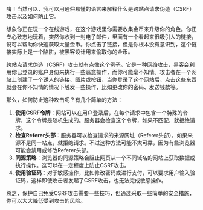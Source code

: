 嗨！当然可以，我可以用通俗易懂的语言来解释什么是跨站点请求伪造（CSRF）攻击以及如何防止它。

想象你正在玩一个在线游戏，在这个游戏里你需要收集金币来升级你的角色。你正专心致志地玩着，突然你收到一封电子邮件，里面有一个看起来很吸引人的链接，说可以帮助你快速获取大量金币。你点击了链接，但是你根本没有意识到，这个链接实际上是一个陷阱，被黑客设计用来偷取你的金币。

跨站点请求伪造（CSRF）攻击就有点像这个例子。它是一种网络攻击，黑客会利用你已登录的账户身份来执行一些恶意操作，而你可能毫不知情。攻击者在一个网站上创建了一个诱人的链接、图片或按钮，当你登录了这个网站后，点击这些东西就会在你不知情的情况下触发一些操作，比如更改你的密码、发送钱款等。

那么，如何防止这种攻击呢？有几个简单的方法：

1. **使用CSRF令牌**：网站可以在用户登录后，在每个请求中包含一个特殊的令牌，这个令牌是随机生成的。服务器会检查这个令牌，如果不匹配，就拒绝请求。
2. **检查Referer头部**：服务器可以检查请求的来源网址（Referer头部），如果来源不是同一站点，就拒绝请求。不过这种方法可能不太可靠，因为有些浏览器可能会禁用或修改Referer头部。
3. **同源策略**：浏览器的同源策略会阻止网页从一个不同域名的网站上获取数据或执行操作。这可以在一定程度上防止CSRF攻击。
4. **使用验证码**：对于敏感操作，比如修改密码或进行支付，可以要求用户输入验证码，这样即使攻击者发起了CSRF攻击，也无法完成敏感操作。

总之，保护自己免受CSRF攻击需要一些技巧，但通过采取一些简单的安全措施，你可以大大降低受到攻击的风险。
